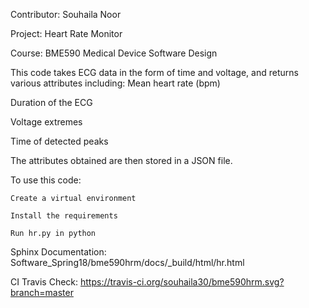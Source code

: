 Contributor: Souhaila Noor

Project: Heart Rate Monitor

Course: BME590 Medical Device Software Design

This code takes ECG data in the form of time and voltage, and returns various attributes including:
  Mean heart rate (bpm)

  Duration of the ECG
  
  Voltage extremes
  
  Time of detected peaks
   
The attributes obtained are then stored in a JSON file. 

To use this code:

    Create a virtual environment
    
    Install the requirements 
    
    Run hr.py in python 

Sphinx Documentation: Software_Spring18/bme590hrm/docs/_build/html/hr.html

CI Travis Check: https://travis-ci.org/souhaila30/bme590hrm.svg?branch=master
